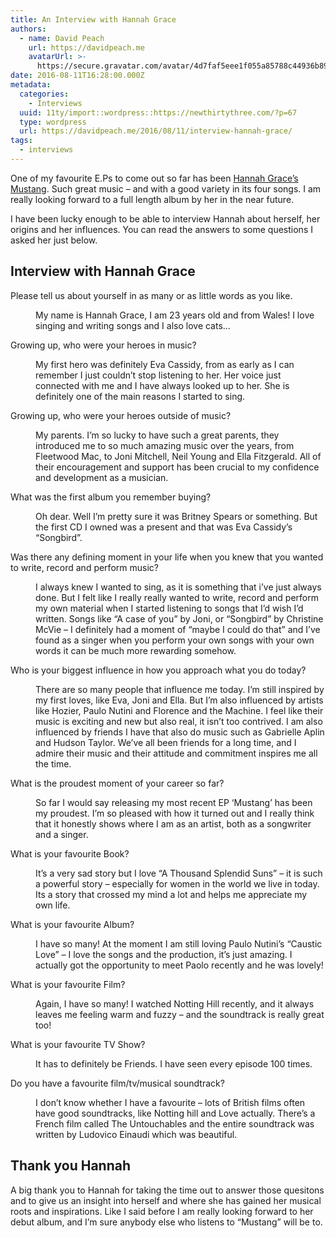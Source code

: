 ```yaml
---
title: An Interview with Hannah Grace
authors:
  - name: David Peach
    url: https://davidpeach.me
    avatarUrl: >-
      https://secure.gravatar.com/avatar/4d7faf5eee1f055a85788c44936b8995eaab6dfb004e7854ec747ccb272e91ee?s=96&d=mm&r=g
date: 2016-08-11T16:28:00.000Z
metadata:
  categories:
    - Interviews
  uuid: 11ty/import::wordpress::https://newthirtythree.com/?p=67
  type: wordpress
  url: https://davidpeach.me/2016/08/11/interview-hannah-grace/
tags:
  - interviews
---
```

One of my favourite E.Ps to come out so far has been [Hannah Grace’s Mustang](/2016/07/mustang-e-p-hannah-grace/). Such great music – and with a good variety in its four songs. I am really looking forward to a full length album by her in the near future.

I have been lucky enough to be able to interview Hannah about herself, her origins and her influences. You can read the answers to some questions I asked her just below.

## Interview with Hannah Grace

Please tell us about yourself in as many or as little words as you like.

<dd>My name is Hannah Grace, I am 23 years old and from Wales! I love singing and writing songs and I also love cats…</dd>

Growing up, who were your heroes in music?

<dd>My first hero was definitely Eva Cassidy, from as early as I can remember I just couldn’t stop listening to her. Her voice just connected with me and I have always looked up to her. She is definitely one of the main reasons I started to sing.</dd>

Growing up, who were your heroes outside of music?

<dd>My parents. I’m so lucky to have such a great parents, they introduced me to so much amazing music over the years, from Fleetwood Mac, to Joni Mitchell, Neil Young and Ella Fitzgerald. All of their encouragement and support has been crucial to my confidence and development as a musician.</dd>

What was the first album you remember buying?

<dd>Oh dear. Well I’m pretty sure it was Britney Spears or something. But the first CD I owned was a present and that was Eva Cassidy’s “Songbird”.</dd>

Was there any defining moment in your life when you knew that you wanted to write, record and perform music?

<dd>I always knew I wanted to sing, as it is something that i’ve just always done. But I felt like I really really wanted to write, record and perform my own material when I started listening to songs that I’d wish I’d written. Songs like “A case of you” by Joni, or “Songbird” by Christine McVie – I definitely had a moment of “maybe I could do that” and I’ve found as a singer when you perform your own songs with your own words it can be much more rewarding somehow.</dd>

Who is your biggest influence in how you approach what you do today?

<dd>There are so many people that influence me today. I’m still inspired by my first loves, like Eva, Joni and Ella. But I’m also influenced by artists like Hozier, Paulo Nutini and Florence and the Machine. I feel like their music is exciting and new but also real, it isn’t too contrived. I am also influenced by friends I have that also do music such as Gabrielle Aplin and Hudson Taylor. We’ve all been friends for a long time, and I admire their music and their attitude and commitment inspires me all the time.</dd>

What is the proudest moment of your career so far?

<dd>So far I would say releasing my most recent EP ‘Mustang’ has been my proudest. I’m so pleased with how it turned out and I really think that it honestly shows where I am as an artist, both as a songwriter and a singer.</dd>

What is your favourite Book?

<dd>It’s a very sad story but I love “A Thousand Splendid Suns” – it is such a powerful story – especially for women in the world we live in today. Its a story that crossed my mind a lot and helps me appreciate my own life.</dd>

What is your favourite Album?

<dd>I have so many! At the moment I am still loving Paulo Nutini’s “Caustic Love” – I love the songs and the production, it’s just amazing. I actually got the opportunity to meet Paolo recently and he was lovely!</dd>

What is your favourite Film?

<dd>Again, I have so many! I watched Notting Hill recently, and it always leaves me feeling warm and fuzzy – and the soundtrack is really great too!</dd>

What is your favourite TV Show?

<dd>It has to definitely be Friends. I have seen every episode 100 times.</dd>

Do you have a favourite film/tv/musical soundtrack?

<dd>I don’t know whether I have a favourite – lots of British films often have good soundtracks, like Notting hill and Love actually. There’s a French film called The Untouchables and the entire soundtrack was written by Ludovico Einaudi which was beautiful.</dd>

## Thank you Hannah

A big thank you to Hannah for taking the time out to answer those quesitons and to give us an insight into herself and where she has gained her musical roots and inspirations. Like I said before I am really looking forward to her debut album, and I’m sure anybody else who listens to “Mustang” will be to.